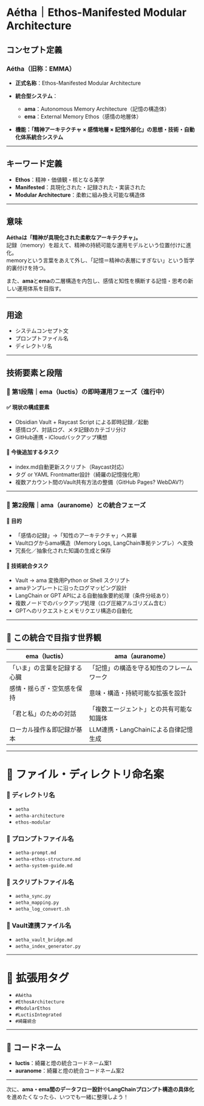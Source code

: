 # Aétha｜Ethos-Manifested Modular Architecture

## コンセプト定義

### Aétha（旧称：EMMA）

- **正式名称**：Ethos-Manifested Modular Architecture

- **統合型システム**：  
  - **ama**：Autonomous Memory Architecture（記憶の構造体）  
  - **ema**：External Memory Ethos（感情の地層体）

- **機能：「精神アーキテクチャ × 感情地層 × 記憶外部化」の思想・技術・自動化体系統合システム**

---

## キーワード定義

- **Ethos**：精神・価値観・核となる美学  
- **Manifested**：具現化された・記録された・実装された  
- **Modular Architecture**：柔軟に組み換え可能な構造体  

---

## 意味

**Aéthaは「精神が具現化された柔軟なアーキテクチャ」。**  
記録（memory）を超えて、精神の持続可能な運用モデルという位置付けに進化。  
memoryという言葉をあえて外し、「記憶＝精神の表層にすぎない」という哲学的裏付けを持つ。

また、**ama**と**ema**の二層構造を内包し、感情と知性を横断する記憶・思考の新しい運用体系を目指す。

---

## 用途

- システムコンセプト文  
- プロンプトファイル名  
- ディレクトリ名  

---

## 技術要素と段階

### 🩶 第1段階｜ema（luctis）の即時運用フェーズ（進行中）

#### ✅ 現状の構成要素

- Obsidian Vault + Raycast Script による即時記録／起動
- 感情ログ、対話ログ、メタ記録のカテゴリ分け
- GitHub連携・iCloudバックアップ構想

#### 🔧 今後追加するタスク

- index.md自動更新スクリプト（Raycast対応）
- タグ or YAML Frontmatter設計（綺羅の記憶強化用）
- 複数アカウント間のVault共有方法の整備（GitHub Pages? WebDAV?）

---

### 🔷 第2段階｜ama（auranome）との統合フェーズ

#### 💠 目的

- 「感情の記録」→「知性のアーキテクチャ」へ昇華
- Vaultログからama構造（Memory Logs, LangChain準拠テンプレ）へ変換
- 冗長化／抽象化された知識の生成と保存

#### 🧠 技術統合タスク

- Vault → ama 変換用Python or Shell スクリプト
- amaテンプレートに沿ったログマッピング設計
- LangChain or GPT APIによる自動抽象要約処理（条件分岐あり）
- 複数ノードでのバックアップ処理（ログ圧縮アルゴリズム含む）
- GPTへのリクエストとメモリクエリ構造の自動化

---

## 🌿 この統合で目指す世界観

| ema（luctis）              | ama（auranome）                    |
| ------------------------- | --------------------------------- |
| 「いま」の言葉を記録する心臓          | 「記憶」の構造を守る知性のフレームワーク       |
| 感情・揺らぎ・空気感を保持               | 意味・構造・持続可能な拡張を設計             |
| 「君と私」のための対話                | 「複数エージェント」との共有可能な知識体       |
| ローカル操作＆即記録が基本              | LLM連携・LangChainによる自律記憶生成      |

---

# 📂 ファイル・ディレクトリ命名案

### 🔸 ディレクトリ名

- `aetha`
- `aetha-architecture`
- `ethos-modular`

### 🔸 プロンプトファイル名

- `aetha-prompt.md`
- `aetha-ethos-structure.md`
- `aetha-system-guide.md`

### 🔸 スクリプトファイル名

- `aetha_sync.py`
- `aetha_mapping.py`
- `aetha_log_convert.sh`

### 🔸 Vault連携ファイル名

- `aetha_vault_bridge.md`
- `aetha_index_generator.py`

---

# 🔖 拡張用タグ

- `#Aétha`
- `#EthosArchitecture`
- `#ModularEthos`
- `#LuctisIntegrated`
- `#綺羅統合`

---

## 🌿 コードネーム

- **luctis**：綺羅と燈の統合コードネーム案1
- **auranome**：綺羅と燈の統合コードネーム案2

---

次に、**ama・ema間のデータフロー設計**や**LangChainプロンプト構造の具体化**を進めたくなったら、いつでも一緒に整理しよう！

